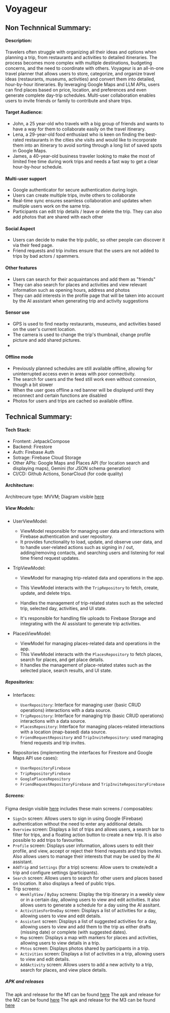 # Voyageur

## Non Technnical Summary:

#### Description:

Travelers often struggle with organizing all their ideas and options when planning a trip, from restaurants and activities to detailed itineraries. The process becomes more complex with multiple destinations, budgeting concerns, and the need to coordinate with others. Voyageur is an all-in-one travel planner that allows users to store, categorize, and organize travel ideas (restaurants, museums, activities) and convert them into detailed, hour-by-hour itineraries. By leveraging Google Maps and LLM APIs, users can find places based on price, location, and preferences and even generate complete day-trip schedules. Multi-user collaboration enables users to invite friends or family to contribute and share trips.

#### Target Audience:

- John, a 25 year-old who travels with a big group of friends and wants to have a way for them to collaborate easily on the travel itinerary.
- Lena, a 29-year-old food enthusiast who is keen on finding the best-rated restaurants in the cities she visits and would like to incorporate them into an itinerary to avoid sorting through a long list of saved spots in Google Maps.
- James, a 40-year-old business traveler looking to make the most of limited free time during work trips and needs a fast way to get a clear hour-by-hour schedule.

#### Multi-user support

- Google authenticator for secure authentication during login.
- Users can create multiple trips, invite others to collaborate
- Real-time sync ensures seamless collaboration and updates when multiple users work on the same trip.
- Participants can edit trip details / leave or delete the trip. They can also add photos that are shared with each other

#### Social Aspect

- Users can decide to make the trip public, so other people can discover it via their feed page.
- Friend requests and trip invites ensure that the users are not added to trips by bad actors / spammers.

#### Other features

- Users can search for their acquaintances and add them as "friends"
- They can also search for places and activities and view relevant information such as opening hours, address and photos
- They can add interests in the profile page that will be taken into account by the AI assistant when generating trip and activity suggestions

#### Sensor use

- GPS is used to find nearby restaurants, museums, and activities based on the user's current location.
- The camera is used to change the trip's thumbnail, change profile picture and add shared pictures.
-

#### Offline mode

- Previously planned schedules are still available offline, allowing for uninterrupted access even in areas with poor connectivity.
- The search for users and the feed still work even without connexion, though a bit slower
- When the user goes offline a red banner will be displayed until they reconnect and certain functions are disabled
- Photos for users and trips are cached so available offline.

## Technical Summary:

#### Tech Stack:

- Frontent: JetpackCompose
- Backend: Firestore
- Auth: Firebase Auth
- Sotrage: Firebase Cloud Storage
- Other APIs: Google Maps and Places API (for location search and displaying maps), Gemini (for JSON schema generation)
- CI/CD: Github Actions, SonarCloud (for code quality)

#### Architecture:

Architrecure type: MVVM; Diagram visible [here](https://github.com/swent-t16/Voyageur/blob/main/resources/architecture_diagram.png)

##### View Models:

- UserViewModel:

  - ViewModel responsible for managing user data and interactions with Firebase authentication and user repository.
  - It provides functionality to load, update, and observe user data, and to handle user-related actions such as signing in / out, adding/removing contacts, and searching users and listening for real time friend request updates.

- TripViewModel:

  - ViewModel for managing trip-related data and operations in the app.

  - This ViewModel interacts with the `TripRepository` to fetch, create, update, and delete trips.
  - Handles the management of trip-related states such as the selected trip, selected day, activities, and UI state.
  - It's responsible for handling file uploads to Firebase Storage and integrating with the AI assistant to generate trip activities.

- PlacesViewModel:
  - ViewModel for managing places-related data and operations in the app.
  - This ViewModel interacts with the `PlacesRepository` to fetch places, search for places, and get place details.
  - It handles the management of place-related states such as the selected place, search results, and UI state.

##### Repositories:

- Interfaces:

  - `UserRepository`: Interface for managing user (basic CRUD operations) interactions with a data source.
  - `TripRepository`: Interface for managing trip (basic CRUD operations) interactions with a data source.
  - `PlacesRepository`: Interface for managing places-related interactions with a location (map-based) data source.
  - `FriendRequestRepository` and `TripInviteRepository`: used managing friend requests and trip invites.

- Repositories (implementing the interfaces for Firestore and Google Maps API use cases):
  - `UserRepositoryFirebase`
  - `TripRepositoryFirebase`
  - `GooglePlacesRepository`
  - `FriendRequestRepositoryFirebase` and `TripInviteRepositoryFirebase`

##### Screens:

Figma design visible [here](https://www.figma.com/design/TZ4qU0PNmMv3T6EpesSrL9/Voyageur?node-id=79-2&p=f) includes these main screens / composables:

- `SignIn` screen: Allows users to sign in using Google (Firebase) authentication without the need to enter any additional details.
- `Overview` screen: Displays a list of trips and allows users, a search bar to filter for trips, and a floating action button to create a new trip. It is also possible to add trips to favourites.
- `Profile` screen: Displays user information, allows users to edit their profile, and view, accept or reject their friend requests and trips invites. Also allows users to manage their interests that may be used by the AI assistant.
- `AddTrip` and `Settings` (for a trip) screens: Allow users to create/edit a trip and configure settings (participants).
- `Search` screen: Allows users to search for other users and places based on location. It also displays a feed of public trips.
- Trip screens:
  - `WeeklyView` / `ByDay` screens: Display the trip itinerary in a weekly view or in a certain day, allowing users to view and edit activities. It also allows users to generate a schedule for a day using the AI assitant.
  - `ActivitiesForOneDay` screen: Displays a list of activities for a day, allowing users to view and edit details.
  - `Assistant` screen: Displays a list of suggested activities for a day, allowing users to view and add them to the trip as either drafts (missing date) or complete (with suggested dates).
  - `Map` screen: Displays a map with markers for places and activities, allowing users to view details in a trip.
  - `Phtos` screen: Displays photos shared by participants in a trip.
  - `Activities` screen: Displays a list of activities in a trip, allowing users to view and edit details.
  - `AddActivity` screen: Allows users to add a new activity to a trip, search for places, and view place details.

##### APK and releases

The apk and release for the M1 can be found [here](https://github.com/swent-t16/Voyageur/releases/tag/M1-Release)
The apk and release for the M2 can be found [here](https://github.com/swent-t16/Voyageur/releases/tag/M2-RELEASE)
The apk and release for the M3 can be found [here](https://github.com/swent-t16/Voyageur/releases/tag/M3Release)
